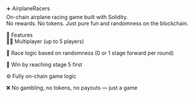 ✈️ AirplaneRacers     
On-chain airplane racing game built with Solidity.   
No rewards. No tokens. Just pure fun and randomness on the blockchain.      
    
🧩 Features   
👨‍✈️ Multiplayer (up to 5 players)       
      
🔄 Race logic based on randomness (0 or 1 stage forward per round)

🏁 Win by reaching stage 5 first 
     
⚙️ Fully on-chain game logic  
  
❌ No gambling, no tokens, no payouts — just a game  
  
